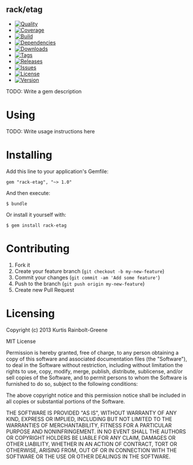 rack/etag
--------------------

  - [![Quality](http://img.shields.io/codeclimate/github/krainboltgreene/rack-etag.gem.svg?style=flat-square)](https://codeclimate.com/github/krainboltgreene/rack-etag.gem)
  - [![Coverage](http://img.shields.io/codeclimate/coverage/github/krainboltgreene/rack-etag.gem.svg?style=flat-square)](https://codeclimate.com/github/krainboltgreene/rack-etag.gem)
  - [![Build](http://img.shields.io/travis-ci/krainboltgreene/rack-etag.gem.svg?style=flat-square)](https://travis-ci.org/krainboltgreene/rack-etag.gem)
  - [![Dependencies](http://img.shields.io/gemnasium/krainboltgreene/rack-etag.gem.svg?style=flat-square)](https://gemnasium.com/krainboltgreene/rack-etag.gem)
  - [![Downloads](http://img.shields.io/gem/dtv/rack-etag.svg?style=flat-square)](https://rubygems.org/gems/rack-etag)
  - [![Tags](http://img.shields.io/github/tag/krainboltgreene/rack-etag.gem.svg?style=flat-square)](http://github.com/krainboltgreene/rack-etag.gem/tags)
  - [![Releases](http://img.shields.io/github/release/krainboltgreene/rack-etag.gem.svg?style=flat-square)](http://github.com/krainboltgreene/rack-etag.gem/releases)
  - [![Issues](http://img.shields.io/github/issues/krainboltgreene/rack-etag.gem.svg?style=flat-square)](http://github.com/krainboltgreene/rack-etag.gem/issues)
  - [![License](http://img.shields.io/badge/license-MIT-brightgreen.svg?style=flat-square)](http://opensource.org/licenses/MIT)
  - [![Version](http://img.shields.io/gem/v/rack-etag.svg?style=flat-square)](https://rubygems.org/gems/rack-etag)


TODO: Write a gem description


Using
=====

TODO: Write usage instructions here


Installing
==========

Add this line to your application's Gemfile:

    gem "rack-etag", "~> 1.0"

And then execute:

    $ bundle

Or install it yourself with:

    $ gem install rack-etag


Contributing
============

  1. Fork it
  2. Create your feature branch (`git checkout -b my-new-feature`)
  3. Commit your changes (`git commit -am 'Add some feature'`)
  4. Push to the branch (`git push origin my-new-feature`)
  5. Create new Pull Request


Licensing
=========

Copyright (c) 2013 Kurtis Rainbolt-Greene

MIT License

Permission is hereby granted, free of charge, to any person obtaining
a copy of this software and associated documentation files (the
"Software"), to deal in the Software without restriction, including
without limitation the rights to use, copy, modify, merge, publish,
distribute, sublicense, and/or sell copies of the Software, and to
permit persons to whom the Software is furnished to do so, subject to
the following conditions:

The above copyright notice and this permission notice shall be
included in all copies or substantial portions of the Software.

THE SOFTWARE IS PROVIDED "AS IS", WITHOUT WARRANTY OF ANY KIND,
EXPRESS OR IMPLIED, INCLUDING BUT NOT LIMITED TO THE WARRANTIES OF
MERCHANTABILITY, FITNESS FOR A PARTICULAR PURPOSE AND
NONINFRINGEMENT. IN NO EVENT SHALL THE AUTHORS OR COPYRIGHT HOLDERS BE
LIABLE FOR ANY CLAIM, DAMAGES OR OTHER LIABILITY, WHETHER IN AN ACTION
OF CONTRACT, TORT OR OTHERWISE, ARISING FROM, OUT OF OR IN CONNECTION
WITH THE SOFTWARE OR THE USE OR OTHER DEALINGS IN THE SOFTWARE.
